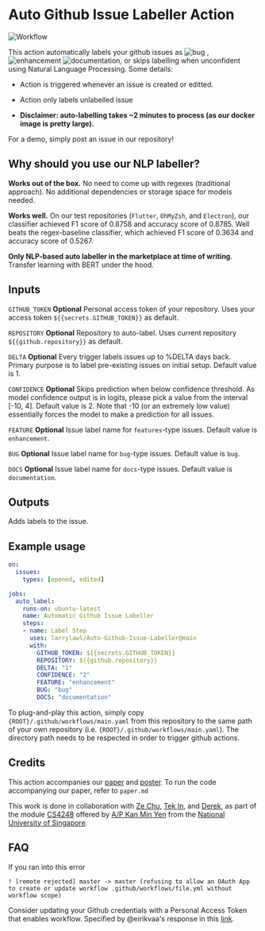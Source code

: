 # Auto Github Issue Labeller Action
![Workflow](https://github.com/larrylawl/Auto-Github-Issue-Labeller/actions/workflows/main.yml/badge.svg)

This action automatically labels your github issues as ![bug](https://img.shields.io/badge/-bug-f00.svg)
, ![enhancement](https://img.shields.io/badge/-enhancement-32a4a8.svg)
![documentation](https://img.shields.io/badge/-documentation-informational), or skips labelling when unconfident using
Natural Language Processing. Some details:

- Action is triggered whenever an issue is created or editted.

- Action only labels unlabelled issue

- **Disclaimer: auto-labelling takes ~2 minutes to process (as our docker image is pretty large).**

For a demo, simply post an issue in our repository!

## Why should you use our NLP labeller?

**Works out of the box.** No need to come up with regexes (traditional approach). No additional dependencies or storage space for models needed.

**Works well.** On our test repositories (`Flutter`, `OhMyZsh`, and `Electron`), our classifier achieved F1 score of
0.8758 and accuracy score of 0.8785. Well beats the regex-baseline classifier, which achieved F1 score of 0.3634 and
accuracy score of 0.5267.

**Only NLP-based auto labeller in the marketplace at time of writing**. Transfer learning with BERT under the hood.

## Inputs

`GITHUB_TOKEN`
**Optional** Personal access token of your repository. Uses your access token `${{secrets.GITHUB_TOKEN}}` as default.

`REPOSITORY`
**Optional** Repository to auto-label. Uses current repository `${{github.repository}}` as default.

`DELTA`
**Optional** Every trigger labels issues up to %DELTA days back. Primary purpose is to label
pre-existing issues on initial setup. Default value is 1.

`CONFIDENCE`
**Optional** Skips prediction when below confidence threshold. As model confidence output is in logits, please pick a
value from the interval [-10, 4]. Default value is 2. Note that -10 (or an extremely low value) essentially forces the
model to make a prediction for all issues.

`FEATURE`
**Optional** Issue label name for `features`-type issues. Default value is `enhancement`.

`BUG`
**Optional** Issue label name for `bug`-type issues. Default value is `bug`.

`DOCS`
**Optional** Issue label name for `docs`-type issues. Default value is `documentation`.

## Outputs

Adds labels to the issue.

## Example usage

```yaml
on:
  issues:
    types: [opened, edited]

jobs:
  auto_label:
    runs-on: ubuntu-latest
    name: Automatic Github Issue Labeller
    steps:
    - name: Label Step
      uses: larrylawl/Auto-Github-Issue-Labeller@main
      with:
        GITHUB_TOKEN: ${{secrets.GITHUB_TOKEN}}
        REPOSITORY: ${{github.repository}}
        DELTA: "1"
        CONFIDENCE: "2"
        FEATURE: "enhancement"
        BUG: "bug"
        DOCS: "documentation"

```

To plug-and-play this action, simply copy `{ROOT}/.github/workflows/main.yaml` from this repository to the same path of your own repository (i.e. `{ROOT}/.github/workflows/main.yaml`). The directory path needs to be respected in order to trigger github actions.

## Credits

This action accompanies our [paper](report.pdf) and [poster](poster.pdf). To run the code accompanying our paper, refer to
`paper.md`

This work is done in collaboration with [Ze Chu](https://github.com/LiuZechu), [Tek In](https://github.com/0WN463),
and [Derek](https://github.com/Derek-Hardy), as part of the module [CS4248](https://knmnyn.github.io/cs4248-2020/)
offered by [A/P Kan Min Yen](https://www.comp.nus.edu.sg/~kanmy/) from
the [National University of Singapore](https://www.comp.nus.edu.sg).

## FAQ

If you ran into this error 

`! [remote rejected] master -> master (refusing to allow an OAuth App to create or update workflow .github/workflows/file.yml without workflow scope)`

Consider updating your Github credentials with a Personal Access Token that enables workflow. Specified by
@eirikvaa's response in this [link](https://stackoverflow.com/questions/64059610/how-to-resolve-refusing-to-allow-an-oauth-app-to-create-or-update-workflow-on#_=_).
